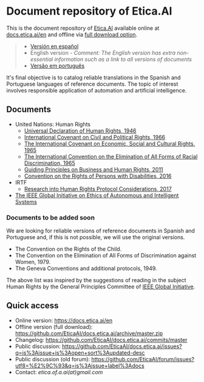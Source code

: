 # Document repository of Etica.AI
This is the document repository of [Etica.AI](https://etica.ai) available
online at [docs.etica.ai/en](https://docs.etica.ai/en) and offline via
[full download option](https://github.com/EticaAI/docs.etica.ai/archive/master.zip).

> - [Versión en español](../es/)
> - English version - _Comment: The English version has extra non-essential information such as a link to all versions of documents_
> - [Versão em português](../pt/)

It's final objective is to catalog reliable translations in the Spanish and
Portuguese languages of reference documents. The topic of interest involves
responsible application of automation and artificial intelligence.

## Documents

- United Nations: Human Rights
  - [Universal Declaration of Human Rights, 1946](../un-hr/udhr/)
  - [International Covenant on Civil and Political Rights, 1966](../un-hr/iccpr/)
  - [The International Covenant on Economic, Social and Cultural Rights, 1965](../un-hr/icescr/)
  - [The International Convention on the Elimination of All Forms of Racial Discrimination, 1965](../un-hr/iceafrd/)
  - [Guiding Principles on Business and Human Rights, 2011](../un-hr/gpbhr/)
  - [Convention on the Rights of Persons with Disabilities, 2016](../un-hr/crpd/)
- IRTF
  - [Research into Human Rights Protocol Considerations, 2017](../ietf/)
- [The IEEE Global Initiative on Ethics of Autonomous and Intelligent Systems](../ieee-gieais/)

### Documents to be added soon
We are looking for reliable versions of reference documents in Spanish and
Portuguese and, if this is not possible, we will use the original versions.

<!--
- The International Covenant on Civil and Political Rights, 1966.
- The International Covenant on Economic, Social and Cultural Rights, 1966.
- The International Convention on the Elimination of All Forms of Racial Discrimination, 1965.
- The Convention on the Rights of Persons with Disabilities, 2006.
- IRTF’s Research into Human Rights Protocol Considerations.
- The UN Guiding Principles on Business and Human Rights, 2011.
-->

- The Convention on the Rights of the Child.
- The Convention on the Elimination of All Forms of Discrimination against Women, 1979.
- The Geneva Conventions and additional protocols, 1949.

The above list was inspired by the suggestions of reading in the subject
Human Rights by the General Principles Committee of
[IEEE Global Initiative](https://ethicsinaction.ieee.org/).

## Quick access

- Online version: <https://docs.etica.ai/en>
- Offline version (full download): <https://github.com/EticaAI/docs.etica.ai/archive/master.zip>
- Changelog: <https://github.com/EticaAI/docs.etica.ai/commits/master>
- Public discussion: <https://github.com/EticaAI/docs.etica.ai/issues?q=is%3Aissue+is%3Aopen+sort%3Aupdated-desc>
- Public discussion (old forum): <https://github.com/EticaAI/forum/issues?utf8=%E2%9C%93&q=is%3Aissue+label%3Adocs>
- Contact: _etica.of.a.ai(at)gmail.com_
